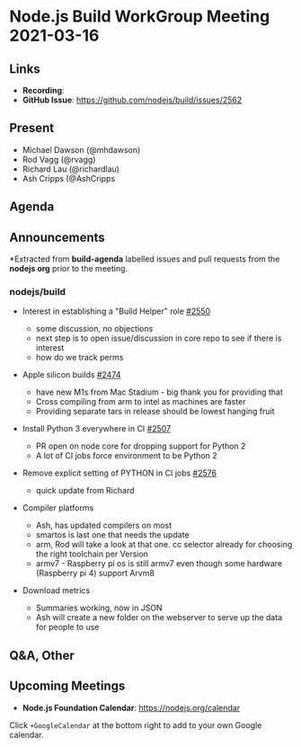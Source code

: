 # Node.js  Build WorkGroup Meeting 2021-03-16

## Links

* **Recording**:
* **GitHub Issue**: https://github.com/nodejs/build/issues/2562

## Present

* Michael Dawson (@mhdawson)
* Rod Vagg (@rvagg)
* Richard Lau (@richardlau)
* Ash Cripps (@AshCripps

## Agenda

## Announcements

*Extracted from **build-agenda** labelled issues and pull requests from the **nodejs org** prior to the meeting.

### nodejs/build

* Interest in establishing a "Build Helper" role [#2550](https://github.com/nodejs/build/issues/2550)
  * some discussion, no objections
  * next step is to open issue/discussion in core repo to see if there is interest
  * how do we track perms

* Apple silicon builds [#2474](https://github.com/nodejs/build/issues/2474)
  * have new M1s from Mac Stadium - big thank you for providing that
  * Cross compiling from arm to intel as machines are faster
  * Providing separate tars in release should be lowest hanging fruit

* Install Python 3 everywhere in CI [#2507](https://github.com/nodejs/build/issues/2507)
  * PR open on node core for dropping support for Python 2
  * A lot of CI jobs force environment to be Python 2

* Remove explicit setting of PYTHON in CI jobs [#2576](https://github.com/nodejs/build/issues/2576)
  * quick update from Richard

* Compiler platforms
  * Ash, has updated compilers on most
  * smartos is last one that needs the update
  * arm, Rod will take a look at that one.  cc selector already for choosing the right toolchain per
    Version
  * armv7 - Raspberry pi os is still armv7 even though some hardware (Raspberry pi 4) support
    Arvm8

* Download metrics
  * Summaries working, now in JSON
  * Ash will create a new folder on the webserver to serve up the data for people to use



## Q&A, Other

## Upcoming Meetings

* **Node.js Foundation Calendar**: https://nodejs.org/calendar

Click `+GoogleCalendar` at the bottom right to add to your own Google calendar.

